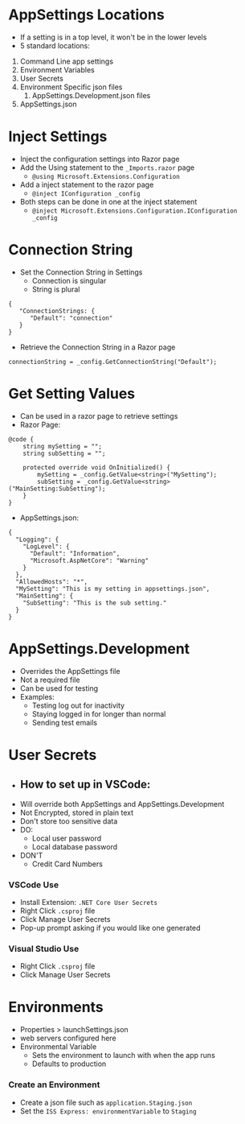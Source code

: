 
# AppSettings Locations

- If a setting is in a top level, it won't be in the lower levels
- 5 standard locations:
1. Command Line app settings
2. Environment Variables
3. User Secrets 
4. Environment Specific json files
   1. AppSettings.Development.json files
5. AppSettings.json

# Inject Settings

- Inject the configuration settings into Razor page
- Add the Using statement to the `_Imports.razor` page
  - `@using Microsoft.Extensions.Configuration`
- Add a inject statement to the razor page
  - `@inject IConfiguration _config`
- Both steps can be done in one at the inject statement
  - `@inject Microsoft.Extensions.Configuration.IConfiguration _config`

# Connection String

- Set the Connection String in Settings
  - Connection is singular
  - String is plural
```
{
   "ConnectionStrings: {
      "Default": "connection"
   }
}
```
- Retrieve the Connection String in a Razor page
```
connectionString = _config.GetConnectionString("Default");
```

# Get Setting Values

- Can be used in a razor page to retrieve settings
- Razor Page:
```
@code {
    string mySetting = "";
    string subSetting = "";

    protected override void OnInitialized() {
        mySetting = _config.GetValue<string>("MySetting");
        subSetting = _config.GetValue<string>("MainSetting:SubSetting");
    }
}
```
- AppSettings.json:
```
{
  "Logging": {
    "LogLevel": {
      "Default": "Information",
      "Microsoft.AspNetCore": "Warning"
    }
  },
  "AllowedHosts": "*",
  "MySetting": "This is my setting in appsettings.json",
  "MainSetting": {
    "SubSetting": "This is the sub setting."
  }
}
```

# AppSettings.Development

- Overrides the AppSettings file
- Not a required file
- Can be used for testing
- Examples:
  - Testing log out for inactivity
  - Staying logged in for longer than normal
  - Sending test emails

# User Secrets 

- How to set up in VSCode:
  - 
- Will override both AppSettings and AppSettings.Development
- Not Encrypted, stored in plain text 
- Don't store too sensitive data
- DO:
  - Local user password
  - Local database password
- DON'T
  - Credit Card Numbers

### VSCode Use

- Install Extension: `.NET Core User Secrets`
- Right Click `.csproj` file
- Click Manage User Secrets
- Pop-up prompt asking if you would like one generated 

### Visual Studio Use

- Right Click `.csproj` file
- Click Manage User Secrets

# Environments

- Properties > launchSettings.json
- web servers configured here
- Environmental Variable
  - Sets the environment to launch with when the app runs
  - Defaults to production


### Create an Environment

- Create a json file such as `application.Staging.json`
- Set the `ISS Express: environmentVariable` to `Staging`

